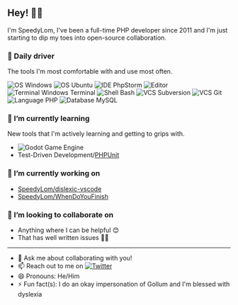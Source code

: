 ## Hey! 👋🏻

I'm SpeedyLom, I've been a full-time PHP developer since 2011 and I'm just starting to dip my toes into open-source collaboration.

### 🚗 Daily driver
The tools I'm most comfortable with and use most often.

![OS Windows](https://img.shields.io/badge/OS-Windows-0078D6?style=for-the-badge&logo=Windows)
![OS Ubuntu](https://img.shields.io/badge/OS-Ubuntu-E95420?style=for-the-badge&logo=Ubuntu)
![IDE PhpStorm](https://img.shields.io/badge/IDE-PhpStorm-000000?style=for-the-badge&logo=PhpStorm)
![Editor](https://img.shields.io/badge/Editor-Visual%20Studio%20Code-007ACC?style=for-the-badge&logo=Visual%20Studio%20Code)
![Terminal Windows Terminal](https://img.shields.io/badge/Terminal-Windows%20Terminal-4D4D4D?style=for-the-badge&logo=Windows%20Terminal)
![Shell Bash](https://img.shields.io/badge/Shell-Bash-4EAA25?style=for-the-badge&logo=GNU%20Bash)
![VCS Subversion](https://img.shields.io/badge/VCS-Subversion-809CC9?style=for-the-badge&logo=Subversion)
![VCS Git](https://img.shields.io/badge/VCS-Git-F05032?style=for-the-badge&logo=Git)
![Language PHP](https://img.shields.io/badge/language-php-777BB4?style=for-the-badge&logo=php)
![Database MySQL](https://img.shields.io/badge/Database-MySQL-4479A1?style=for-the-badge&logo=MySQL)

### 🌱 I’m currently learning
New tools that I'm actively learning and getting to grips with.

- ![Godot Game Engine](https://img.shields.io/badge/Game%20Engine-Godot-3e8ecc?style=for-the-badge&logo=Godot%20Engine)
- Test-Driven Development/[PHPUnit](https://phpunit.de/)

### 🔭 I’m currently working on
- [SpeedyLom/dislexic-vscode](https://github.com/SpeedyLom/dislexic-vscode)
- [SpeedyLom/WhenDoYouFinish](https://github.com/SpeedyLom/WhenDoYouFinish)


### 👯 I’m looking to collaborate on 
- Anything where I can be helpful 😊
- That has well written issues ✍🏻

----
- 💬 Ask me about collaborating with you!
- 📫 Reach out to me on [![Twitter](https://img.shields.io/badge/Twitter-SpeedyLom-1DA1F2?style=social&logo=Twitter)](https://twitter.com/SpeedyLom)
- 😄 Pronouns: He/Him
- ⚡ Fun fact(s): I do an okay impersonation  of Gollum and I'm blessed with dyslexia
